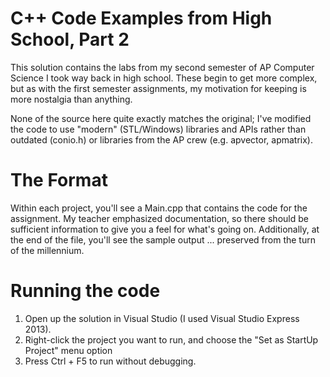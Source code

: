 C++ Code Examples from High School, Part 2
===========
This solution contains the labs from my second semester of AP Computer Science I took way back in high school. These begin to get more complex, but as with 
the first semester assignments, my motivation for keeping is more nostalgia than anything. 

None of the source here quite exactly matches the original; I've modified the code to use "modern" (STL/Windows) libraries and APIs rather than outdated (conio.h) or libraries from the AP crew (e.g. apvector, apmatrix).

The Format
===========
Within each project, you'll see a Main.cpp that contains the code for the assignment. My teacher emphasized documentation, so there should be sufficient information to 
give you a feel for what's going on. Additionally, at the end of the file, you'll see the sample output ... preserved from the turn of the millennium.

Running the code
===========
1. Open up the solution in Visual Studio (I used Visual Studio Express 2013).
2. Right-click the project you want to run, and choose the "Set as StartUp Project" menu option
3. Press Ctrl + F5 to run without debugging.
